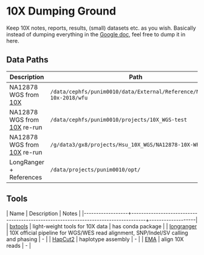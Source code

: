 # 10X Dumping Ground

Keep 10X notes, reports, results, (small) datasets etc. as you wish.
Basically instead of dumping everything in the
[Google doc](https://docs.google.com/document/d/1EhqPusGRCDKdK5tx5RpEhgwj_LCAi7plb2B62VvbaG4/edit),
feel free to dump it in here.

## Data Paths

| Description                      | Path                                                                    | Cluster   |
| ----------------------           | ----------------------------------------------------------------------- | --------- |
| NA12878 WGS from [10X][1]        | `/data/cephfs/punim0010/data/External/Reference/NA12878-10x-2018/wfu`   | Spartan   |
| NA12878 WGS from [10X][1] re-run | `/data/cephfs/punim0010/projects/10X_WGS-test`                          | Spartan   |
| NA12878 WGS from [10X][1] re-run | `/g/data3/gx8/projects/Hsu_10X_WGS/NA12878-10X-WFU`                     | Raijin    |
| LongRanger + References          | `/data/projects/punim0010/opt/`                                         | Spartan   |


[1]: https://support.10xgenomics.com/de-novo-assembly/datasets/2.0.0/wfu

## Tools

| Name             | Description                                                                        | Notes             |
|------------------+------------------------------------------------------------------------------------+-------------------|
| [bxtools][bxt]   | light-weight tools for 10X data                                                    | has conda package |
| [longranger][lr] | 10X official pipeline for WGS/WES read alignment, SNP/Indel/SV calling and phasing | -                 |
| [HapCut2][hc2]   | haplotype assembly                                                                 | -                 |
| [EMA][ema]       | align 10X reads                                                                    | -                 |


[bxt]: https://github.com/walaj/bxtools
[lr]: https://support.10xgenomics.com/genome-exome/software/pipelines/latest/what-is-long-ranger
[hc2]: https://github.com/vibansal/HapCUT2
[ema]: https://github.com/arshajii/ema

